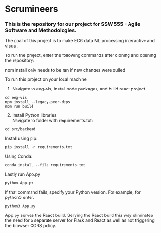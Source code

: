 # Scrumineers

### This is the repository for our project for SSW 555 - Agile Software and Methodologies.

The goal of this project is to make ECG data ML processing interactive and visual.

To run the project, enter the following commands after cloning and opening the repository:


npm install only needs to be ran if new changes were pulled

To run this project on your local machine
1. Navigate to eeg-vis, install node packages, and build react project
```
cd eeg-vis
npm install --legacy-peer-deps
npm run build
```
2. Install Python libraries  
Navigate to folder with requirements.txt:
```
cd src/backend
```
Install using pip:
```
pip install -r requirements.txt
```
Using Conda:
```
conda install --file requirements.txt
```
Lastly run App.py
```
python App.py
```
If that command fails, specify your Python version. For example, for python3 enter:
```
python3 App.py
```

App.py serves the React build. Serving the React build this way eliminates the need for a separate server for Flask and React as well as not triggering the browser CORS policy.

